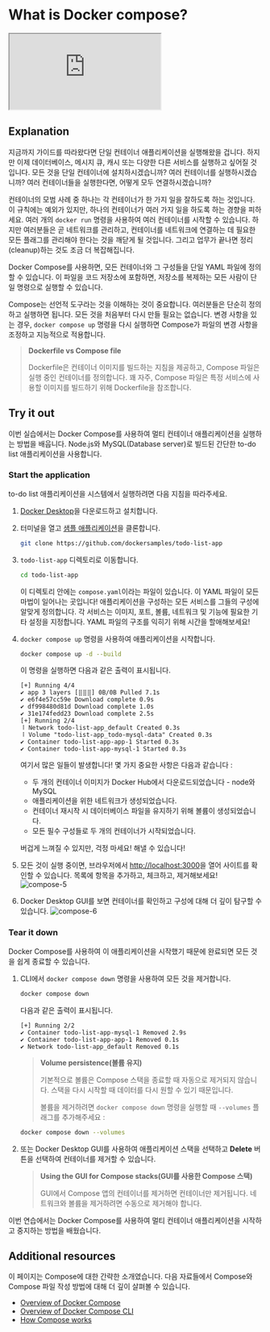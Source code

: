 # What is Docker compose?

<div class="youtube-video">
   <iframe 
    src="https://www.youtube-nocookie.com/embed/xhcUIK4fGtY?rel=0&modestbranding=1&playsinline=1" 
    allow="accelerometer; clipboard-write; encrypted-media; gyroscope; picture-in-picture" 
    allowfullscreen
    loading="lazy"
    title="What is Docker Compose?"
    referrerpolicy="strict-origin-when-cross-origin"
   >
  </iframe>
</div>

## Explanation

지금까지 가이드를 따라왔다면 단일 컨테이너 애플리케이션을 실행해왔을 겁니다. 하지만 이제 데이터베이스, 메시지 큐, 캐시 또는 다양한 다른 서비스를 실행하고 싶어질 것입니다. 모든 것을 단일 컨테이너에 설치하시겠습니까? 여러 컨테이너를 실행하시겠습니까? 여러 컨테이너들을 실행한다면, 어떻게 모두 연결하시겠습니까?

컨테이너의 모범 사례 중 하나는 각 컨테이너가 한 가지 일을 잘하도록 하는 것입니다. 이 규칙에는 예외가 있지만, 하나의 컨테이너가 여러 가지 일을 하도록 하는 경향을 피하세요. 여러 개의 `docker run` 명령을 사용하여 여러 컨테이너를 시작할 수 있습니다. 하지만 여러분들은 곧 네트워크를 관리하고, 컨테이너를 네트워크에 연결하는 데 필요한 모든 플래그를 관리해야 한다는 것을 깨닫게 될 것입니다. 그리고 업무가 끝나면 정리(cleanup)하는 것도 조금 더 복잡해집니다.

Docker Compose를 사용하면, 모든 컨테이너와 그 구성들을 단일 YAML 파일에 정의할 수 있습니다. 이 파일을 코드 저장소에 포함하면, 저장소를 복제하는 모든 사람이 단일 명령으로 실행할 수 있습니다.

Compose는 선언적 도구라는 것을 이해하는 것이 중요합니다. 여러분들은 단순히 정의하고 실행하면 됩니다. 모든 것을 처음부터 다시 만들 필요는 없습니다. 변경 사항을 있는 경우, `docker compose up` 명령을 다시 실행하면 Compose가 파일의 변경 사항을 조정하고 지능적으로 적용합니다.

> **Dockerfile vs Compose file**
>
> Dockerfile은 컨테이너 이미지를 빌드하는 지침을 제공하고, Compose 파일은 실행 중인 컨테이너를 정의합니다. 꽤 자주, Compose 파일은 특정 서비스에 사용할 이미지를 빌드하기 위해 Dockerfile을 참조합니다.

## Try it out

이번 실습에서는 Docker Compose를 사용하여 멀티 컨테이너 애플리케이션을 실행하는 방법을 배웁니다. Node.js와 MySQL(Database server)로 빌드된 간단한 to-do list 애플리케이션을 사용합니다.

### Start the application

to-do list 애플리케이션을 시스템에서 실행하려면 다음 지침을 따라주세요.

1. [Docker Desktop](https://www.docker.com/products/docker-desktop/?_gl=1*1pdr405*_gcl_au*MTc5Njg5NTc1My4xNzM4MDg3ODEw*_ga*MjcxOTM2ODU5LjE3MTIxMzY5MzE.*_ga_XJWPQMJYHQ*MTczODQ5OTY5NC43LjEuMTczODUwMDg3Mi41OS4wLjA.)을 다운로드하고 설치합니다.
2. 터미널을 열고 [샘플 애플리케이션](https://github.com/dockersamples/todo-list-app)을 클론합니다.
   ```bash
   git clone https://github.com/dockersamples/todo-list-app
   ```
3. `todo-list-app` 디렉토리로 이동합니다.
   ```bash
   cd todo-list-app
   ```
   이 디렉토리 안에는 `compose.yaml`이라는 파일이 있습니다. 이 YAML 파일이 모든 마법이 일어나는 곳입니다! 애플리케이션을 구성하는 모든 서비스를 그들의 구성에 알맞게 정의합니다. 각 서비스는 이미지, 포트, 볼륨, 네트워크 및 기능에 필요한 기타 설정을 지정합니다. YAML 파일의 구조를 익히기 위해 시간을 할애해보세요!
4. `docker compose up` 명령을 사용하여 애플리케이션을 시작합니다.

   ```bash
   docker compose up -d --build
   ```

   이 명령을 실행하면 다음과 같은 출력이 표시됩니다.

   ```
   [+] Running 4/4
   ✔ app 3 layers [⣿⣿⣿] 0B/0B Pulled 7.1s
   ✔ e6f4e57cc59e Download complete 0.9s
   ✔ df998480d81d Download complete 1.0s
   ✔ 31e174fedd23 Download complete 2.5s
   [+] Running 2/4
   ⠸ Network todo-list-app_default Created 0.3s
   ⠸ Volume "todo-list-app_todo-mysql-data" Created 0.3s
   ✔ Container todo-list-app-app-1 Started 0.3s
   ✔ Container todo-list-app-mysql-1 Started 0.3s
   ```

   여기서 많은 일들이 발생합니다! 몇 가지 중요한 사항은 다음과 같습니다 :

   - 두 개의 컨테이너 이미지가 Docker Hub에서 다운로드되었습니다 - node와 MySQL
   - 애플리케이션을 위한 네트워크가 생성되었습니다.
   - 컨테이너 재시작 시 데이터베이스 파일을 유지하기 위해 볼륨이 생성되었습니다.
   - 모든 필수 구성들로 두 개의 컨테이너가 시작되었습니다.

   버겁게 느껴질 수 있지만, 걱정 마세요! 해낼 수 있습니다!

5. 모든 것이 실행 중이면, 브라우저에서 [http://localhost:3000](http://localhost:3000)을 열어 사이트를 확인할 수 있습니다. 목록에 항목을 추가하고, 체크하고, 제거해보세요!
   ![compose-5](https://docs.docker.com/get-started/docker-concepts/the-basics/images/todo-list-app.webp)
6. Docker Desktop GUI를 보면 컨테이너를 확인하고 구성에 대해 더 깊이 탐구할 수 있습니다.
   ![compose-6](https://docs.docker.com/get-started/docker-concepts/the-basics/images/todo-list-containers.webp)

### Tear it down

Docker Compose를 사용하여 이 애플리케이션을 시작했기 때문에 완료되면 모든 것을 쉽게 종료할 수 있습니다.

1. CLI에서 `docker compose down` 명령을 사용하여 모든 것을 제거합니다.

   ```bash
   docker compose down
   ```

   다음과 같은 출력이 표시됩니다.

   ```
   [+] Running 2/2
   ✔ Container todo-list-app-mysql-1 Removed 2.9s
   ✔ Container todo-list-app-app-1 Removed 0.1s
   ✔ Network todo-list-app_default Removed 0.1s
   ```

   > **Volume persistence(볼륨 유지)**
   >
   > 기본적으로 볼륨은 Compose 스택을 종료할 때 자동으로 제거되지 않습니다. 스택을 다시 시작할 때 데이터를 다시 원할 수 있기 때문입니다.
   >
   > 볼륨을 제거하려면 `docker compose down` 명령을 실행할 때 `--volumes` 플래그를 추가해주세요 :

   ```bash
   docker compose down --volumes
   ```

2. 또는 Docker Desktop GUI를 사용하여 애플리케이션 스택을 선택하고 **Delete** 버튼을 선택하여 컨테이너를 제거할 수 있습니다.

   > **Using the GUI for Compose stacks(GUI를 사용한 Compose 스택)**
   >
   > GUI에서 Compose 앱의 컨테이너를 제거하면 컨테이너만 제거됩니다. 네트워크와 볼륨을 제거하려면 수동으로 제거해야 합니다.

이번 연습에서는 Docker Compose를 사용하여 멀티 컨테이너 애플리케이션을 시작하고 중지하는 방법을 배웠습니다.

## Additional resources

이 페이지는 Compose에 대한 간략한 소개였습니다. 다음 자료들에서 Compose와 Compose 파일 작성 방법에 대해 더 깊이 살펴볼 수 있습니다.

- [Overview of Docker Compose](https://docs.docker.com/compose/)
- [Overview of Docker Compose CLI](https://docs.docker.com/compose/reference/)
- [How Compose works](https://docs.docker.com/compose/intro/compose-application-model/)
